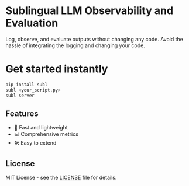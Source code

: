 # Sublingual LLM Observability and Evaluation

Log, observe, and evaluate outputs without changing any code.
Avoid the hassle of integrating the logging and changing your code.

# Get started instantly
```bash
pip install subl
subl <your_script.py>
subl server
```
## Features

- 🚀 Fast and lightweight
- 📊 Comprehensive metrics
- 🛠 Easy to extend

## License

MIT License - see the [LICENSE](LICENSE) file for details.